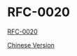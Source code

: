 # RFC-0020

[RFC-0020](https://github.com/nirenzang/rfcs/blob/master/rfcs/0020-ckb-consensus-protocol/0020-ckb-consensus-protocol.md)

[Chinese Version](https://github.com/nervos-community/RFC-0020/blob/master/CN.md)
